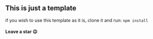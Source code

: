 ## This is just a template

if you wish to use this template as it is, clone it and run:
`npm install`

#### Leave a star 😉
